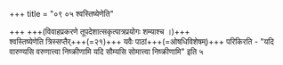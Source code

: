 +++
title = "०९ ०५ श्वस्तिष्येणेति"

+++
+++(विवाहप्रकरणे तूपदेशात्सकृत्पात्रप्रयोगः शम्याश्च ।)+++  
श्वस्तिष्येणेति त्रिस्सप्तैर्+++(=२१)+++ यवैः पाठां+++(=ओषधिविशेषम्)+++ परिकिरति - "यदि वारुण्यसि वरुणात्त्वा निष्क्रीणामि यदि सौम्यसि सोमात्त्वा निष्क्रीणामि" इति ५
